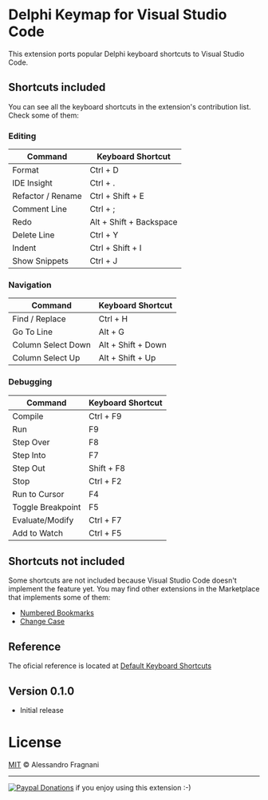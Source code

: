 # Delphi Keymap for Visual Studio Code

This extension ports popular Delphi keyboard shortcuts to Visual Studio Code.

## Shortcuts included

You can see all the keyboard shortcuts in the extension's contribution list. Check some of them:

### Editing

Command | Keyboard Shortcut 
------- | -----------------  
Format | Ctrl + D
IDE Insight | Ctrl + .
Refactor / Rename | Ctrl + Shift + E
Comment Line | Ctrl + ;
Redo | Alt + Shift + Backspace
Delete Line | Ctrl + Y
Indent | Ctrl + Shift + I
Show Snippets | Ctrl + J

### Navigation

Command | Keyboard Shortcut 
------- | -----------------  
Find / Replace | Ctrl + H
Go To Line | Alt + G
Column Select Down | Alt + Shift + Down 
Column Select Up | Alt + Shift + Up 

### Debugging

Command | Keyboard Shortcut 
------- | -----------------
Compile | Ctrl + F9
Run | F9 |
Step Over | F8
Step Into | F7
Step Out | Shift + F8
Stop | Ctrl + F2
Run to Cursor | F4
Toggle Breakpoint | F5
Evaluate/Modify | Ctrl + F7
Add to Watch | Ctrl + F5

## Shortcuts not included

Some shortcuts are not included because Visual Studio Code doesn't implement the feature yet. You may find other extensions in the Marketplace that implements some of them:

* [Numbered Bookmarks](https://marketplace.visualstudio.com/items?itemName=alefragnani.numbered-bookmarks)
* [Change Case](https://marketplace.visualstudio.com/items?itemName=wmaurer.change-case)

## Reference

The oficial reference is located at [Default Keyboard Shortcuts](http://docwiki.embarcadero.com/RADStudio/Seattle/en/Default_Keyboard_Shortcuts)

## Version 0.1.0

* Initial release

# License

[MIT](LICENSE.md) &copy; Alessandro Fragnani

---

[![Paypal Donations](https://www.paypalobjects.com/en_US/i/btn/btn_donate_SM.gif)](https://www.paypal.com/cgi-bin/webscr?cmd=_donations&business=EP57F3B6FXKTU&lc=US&item_name=Alessandro%20Fragnani&item_number=vscode%20extensions&currency_code=USD&bn=PP%2dDonationsBF%3abtn_donate_SM%2egif%3aNonHosted) if you enjoy using this extension :-)
